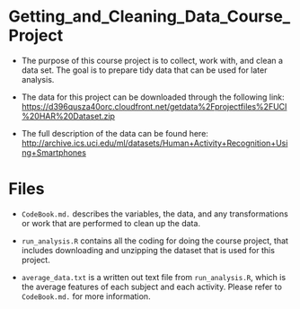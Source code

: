 # Getting_and_Cleaning_Data_Course_Project
- The purpose of this course project is to collect, work with, and clean a data set. The goal is to prepare tidy data that can be used for later analysis. 

- The data for this project can be downloaded through the following link:   https://d396qusza40orc.cloudfront.net/getdata%2Fprojectfiles%2FUCI%20HAR%20Dataset.zip

- The full description of the data can be found here: http://archive.ics.uci.edu/ml/datasets/Human+Activity+Recognition+Using+Smartphones

# Files
- `CodeBook.md.` describes the variables, the data, and any transformations or work that are performed to clean up the data.
 
- `run_analysis.R` contains all the coding for doing the course project, that includes downloading and unzipping the dataset that is used for this project.

- `average_data.txt` is a written out text file from `run_analysis.R`, which is the average features of each subject and each activity. Please refer to `CodeBook.md.` for more information.
